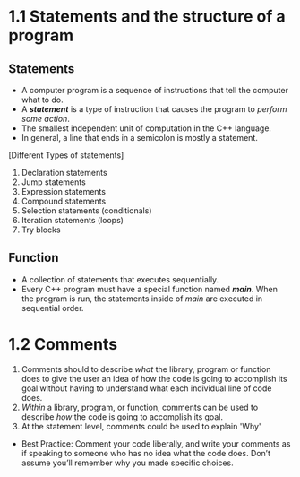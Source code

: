 # 1.1 Statements and the structure of a program

## Statements
- A computer program is a sequence of instructions that tell the computer what to do. 
- A ***statement*** is a type of instruction that causes the program to _perform some action_.
- The smallest independent unit of computation in the C++ language.
- In general, a line that ends in a semicolon is mostly a statement.

[Different Types of statements]
1. Declaration statements
2. Jump statements
3. Expression statements
4. Compound statements
5. Selection statements (conditionals)
6. Iteration statements (loops)
7. Try blocks

## Function
- A collection of statements that executes sequentially.
- Every C++ program must have a special function named ***main***. When the program is run, the statements inside of _main_ are executed in sequential order.

# 1.2 Comments
1. Comments should to describe _what_ the library, program or function does to give the user an idea of how the code is going to accomplish its goal without having to understand what each individual line of code does.
2. _Within_ a library, program, or function, comments can be used to describe _how_ the code is going to accomplish its goal.
3. At the statement level, comments could be used to explain 'Why'

- Best Practice: Comment your code liberally, and write your comments as if speaking to someone who has no idea what the code does. Don’t assume you’ll remember why you made specific choices.
